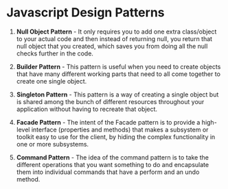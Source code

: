# Javascript Design Patterns

1. **Null Object Pattern** - It only requires you to add one extra class/object to your actual code and then instead of returning null, you return that null object that you created, which saves you from doing all the null checks further in the code.

2. **Builder Pattern** - This pattern is useful when you need to create objects that have many different working parts that need to all come together to create one single object.

3. **Singleton Pattern** - This pattern is a way of creating a single object but is shared among the bunch of different resources throughout your application without having to recreate that object.

4. **Facade Pattern** - The intent of the Facade pattern is to provide a high-level interface (properties and methods) that makes a subsystem or toolkit easy to use for the client, by hiding the complex functionality in one or more subsystems.

5. **Command Pattern** - The idea of the command pattern is to take the different operations that you want something to do and encapsulate them into individual commands that have a perform and an undo method.
